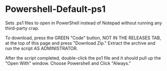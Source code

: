 # Powershell-Default-ps1
Sets .ps1 files to open in PowerShell instead of Notepad without running any third-party crap.

To download, press the GREEN "Code" button, NOT IN THE RELEASES TAB, at the top of this page and press "Download Zip." Extract the archive and run the script AS ADMINISTRATOR.

After the script completed, double-click the ps1 file and it should pull up the "Open With" window. Choose Powershell and Click "Always."

